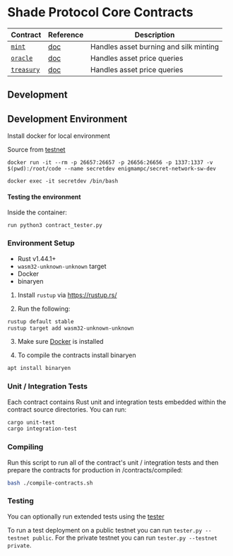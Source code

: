 # Shade Protocol Core Contracts
| Contract                    | Reference                         | Description                           |
| --------------------------- | --------------------------------- | ------------------------------------- |
| [`mint`](./contracts/mint)  | [doc](./contracts/mint/README.md) | Handles asset burning and silk minting|
| [`oracle`](./contracts/oracle)  | [doc](./contracts/oracle/README.md) | Handles asset price queries |
| [`treasury`](./contracts/treasury)  | [doc](./contracts/treasury/README.md) | Handles asset price queries |

## Development

## Development Environment
Install docker for local environment

Source from [testnet](https://build.scrt.network/dev/quickstart.html#setup-the-local-developer-testnet)

```
docker run -it --rm -p 26657:26657 -p 26656:26656 -p 1337:1337 -v $(pwd):/root/code --name secretdev enigmampc/secret-network-sw-dev

docker exec -it secretdev /bin/bash

```
#### Testing the environment
Inside the container:
```
run python3 contract_tester.py
```

### Environment Setup

- Rust v1.44.1+
- `wasm32-unknown-unknown` target
- Docker
- binaryen

1. Install `rustup` via https://rustup.rs/

2. Run the following:

```sh
rustup default stable
rustup target add wasm32-unknown-unknown
```

3. Make sure [Docker](https://www.docker.com/) is installed

4. To compile the contracts install binaryen
```sh
apt install binaryen
```

### Unit / Integration Tests

Each contract contains Rust unit and integration tests embedded within the contract source directories. You can run:

```sh
cargo unit-test
cargo integration-test
```

### Compiling

Run this script to run all of the contract's unit / integration tests and then prepare the contracts for production in /contracts/compiled:

```sh
bash ./compile-contracts.sh
```

### Testing

You can optionally run extended tests using the [tester](contracts/compiled/tester.py)

To run a test deployment on a public testnet you can run ```tester.py --testnet public```.
For the private testnet you can run ```tester.py --testnet private```.
